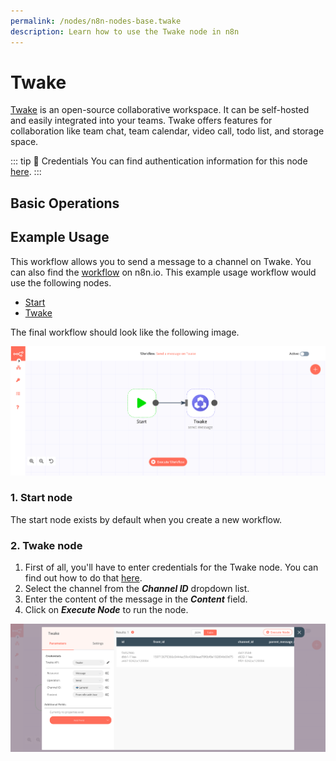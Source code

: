 ```yaml
---
permalink: /nodes/n8n-nodes-base.twake
description: Learn how to use the Twake node in n8n
---
```


# Twake

[Twake](https://twake.app/) is an open-source collaborative workspace. It can be self-hosted and easily integrated into your teams. Twake offers features for collaboration like team chat, team calendar, video call, todo list, and storage space.

::: tip 🔑 Credentials
You can find authentication information for this node [here](../../../credentials/Twake/README.md).
:::

## Basic Operations

<Resource node="n8n-nodes-base.twake" />


## Example Usage

This workflow allows you to send a message to a channel on Twake. You can also find the [workflow](https://n8n.io/workflows/595) on n8n.io. This example usage workflow would use the following nodes.
- [Start](../../core-nodes/Start/README.md)
- [Twake]()

The final workflow should look like the following image.

![A workflow with the Twake node](./workflow.png)

### 1. Start node

The start node exists by default when you create a new workflow.


### 2. Twake node

1. First of all, you'll have to enter credentials for the Twake node. You can find out how to do that [here](../../../credentials/Twake/README.md).
2. Select the channel from the ***Channel ID*** dropdown list.
3. Enter the content of the message in the ***Content*** field.
4. Click on ***Execute Node*** to run the node.

![Using the Twake node to send a message](./Twake_node.png)
